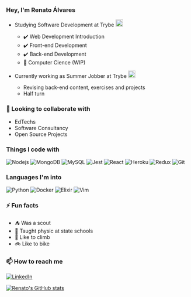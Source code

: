 ### Hey, I'm Renato Álvares

- Studying Software Development at Trybe <img width='20px' height='20px' src='https://yt3.ggpht.com/a/AATXAJwv6J1DhKJtvmWwLg4NCBlef2r9VhiYfVwQPvNd=s900-c-k-c0xffffffff-no-rj-mo' /> 
  - :heavy_check_mark: Web Development Introduction
  - :heavy_check_mark: Front-end Development
  - :heavy_check_mark: Back-end Development
  - :seedling: Computer Cience (WIP)

- Currently working as Summer Jobber at Trybe  <img width='20px' height='20px' src='https://yt3.ggpht.com/a/AATXAJwv6J1DhKJtvmWwLg4NCBlef2r9VhiYfVwQPvNd=s900-c-k-c0xffffffff-no-rj-mo' />
  - Revising back-end content, exercises and projects
  - Half turn


 
### :eyes: Looking to collaborate with
  - EdTechs
  - Software Consultancy
  - Open Source Projects

<h3>Things I code with</h3>
<div>
    <img alt="Nodejs"
      src="https://img.shields.io/badge/-Nodejs-43853d?style=flat-square&logo=Node.js&logoColor=white" />
    <img alt="MongoDB"
      src="https://img.shields.io/badge/-MongoDB-13aa52?style=flat-square&logo=mongodb&logoColor=white" />
    <img alt="MySQL" src="https://img.shields.io/badge/-MySql-4479A1?style=flat-square&logo=mysql&logoColor=white" />
    <img alt="Jest" src="https://img.shields.io/badge/-Jest-96737D?style=flat-square&logo=jest&logoColor=99425B" />
    <img alt="React" src="https://img.shields.io/badge/-React-45b8d8?style=flat-square&logo=react&logoColor=white" />
    <img alt="Heroku" src="https://img.shields.io/badge/-Heroku-430098?style=flat-square&logo=heroku&logoColor=white" />
    <img alt="Redux" src="https://img.shields.io/badge/-Redux-764ABC?style=flat-square&logo=redux&logoColor=white" />
    <img alt="Git" src="https://img.shields.io/badge/-Git-F05032?style=flat-square&logo=git&logoColor=white" />
<div/>

### Languages I'm into
 
<div>
    <img alt="Python" src="https://img.shields.io/badge/-Python-333E72?style=flat-square&logo=python&logoColor=yellow" />
    <img alt="Docker" src="https://img.shields.io/badge/-Docker-46a2f1?style=flat-square&logo=docker&logoColor=white" />
    <img alt="Elixir" src="https://img.shields.io/badge/-Elixir-8E7E99?style=flat-square&logo=elixir&logoColor=white" />
    <img alt="Vim" src="https://img.shields.io/badge/-Vim-1D7C38?style=flat-square&logo=vim&logoColor=white" />
<div/>

### ⚡ Fun facts
  - :tent: Was a scout
  - :rainbow: Taught physic at state schools
  - :mount_fuji: Like to climb
  - :bike: Like to bike
  
### 📫 How to reach me
  [![LinkedIn](https://img.shields.io/badge/-LinkedIn-white?style=flat-square&logo=linkedin&logoColor=blue)](https://www.linkedin.com/in/renato-alvares/)
 
[![Renato's GitHub stats](https://github-readme-stats.vercel.app/api?username=nato-re&count_private=true&show_icons=true)](https://github.com/nato-re)

<!--
**nato-re/nato-re** is a ✨ _special_ ✨ repository because its `README.md` (this file) appears on your GitHub profile.

Here are some ideas to get you started:

- 🌱 I’m currently learning ...

- 🤔 I’m looking for help with ...
- 💬 Ask me about ...
- 📫 How to reach me: ...

-->
